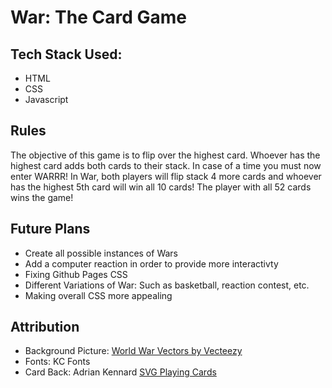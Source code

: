 # War: The Card Game

## Tech Stack Used:
* HTML
* CSS
* Javascript


## Rules 
The objective of this game is to flip over the highest card. Whoever has the highest card adds both cards to their stack. In case of a time you must now enter WARRR! In War, both players will flip stack 4 more cards and whoever has the highest 5th card will win all 10 cards! The player with all 52 cards wins the game!

## Future Plans
* Create all possible instances of Wars
* Add a computer reaction in order to provide more interactivty 
* Fixing Github Pages CSS
* Different Variations of War: Such as basketball, reaction contest, etc.
* Making overall CSS more appealing

## Attribution
* Background Picture: <a href="https://www.vecteezy.com/free-vector/world-war">World War Vectors by Vecteezy</a> 
* Fonts: KC Fonts
* Card Back: Adrian Kennard  <a href=https://www.me.uk/cards/>SVG Playing Cards</a> 

